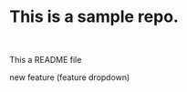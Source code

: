 # This is a sample repo.
<br>
<p>This a README file</p>
<p class="feature1"> new feature (feature dropdown)</p>